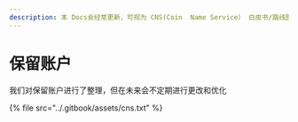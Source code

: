 ```yaml
---
description: 本 Docs会经常更新，可视为 CNS(Coin  Name Service） 白皮书/路线图。
---
```


# 保留账户

我们对保留账户进行了整理，但在未来会不定期进行更改和优化

{% file src="../.gitbook/assets/cns.txt" %}
